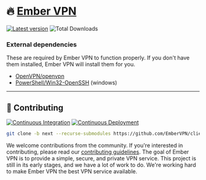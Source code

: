 # 🔥 [Ember VPN](https://embervpn.org/)
[![Latest version](https://img.shields.io/github/release/EmberVPN/client?include_prereleases=&sort=semver&color=blue&label=Latest%20Version)](https://github.com/EmberVPN/client/releases/) ![Total Downloads](https://img.shields.io/badge/dynamic/json?label=Total+Downloads&query=%24.downloadCount&url=https%3A%2F%2Fapi.embervpn.org%2Fv2%2Fember%2Fdownloads)

### External dependencies
These are required by Ember VPN to function properly. If you don't have them installed, Ember VPN will install them for you.
- [OpenVPN/openvpn](https://github.com/OpenVPN/openvpn)
- [PowerShell/Win32-OpenSSH](https://github.com/PowerShell/Win32-OpenSSH) (windows)
---

## 🙌 Contributing 
[![Continuous Integration](https://github.com/EmberVPN/client/actions/workflows/ci.yml/badge.svg)](https://github.com/EmberVPN/client/actions/workflows/ci.yml)
[![Continuous Deployment](https://github.com/EmberVPN/client/actions/workflows/cd.yml/badge.svg)](https://github.com/EmberVPN/client/actions/workflows/cd.yml)
```bash
git clone -b next --recurse-submodules https://github.com/EmberVPN/client.git embervpn-client
```
We welcome contributions from the community. If you're interested in contributing, please read our [contributing guidelines](./CONTRIBUTING.md). The goal of Ember VPN is to provide a simple, secure, and private VPN service. This project is still in its early stages, and we have a lot of work to do. We're working hard to make Ember VPN the best VPN service available.